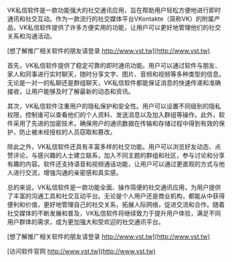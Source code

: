 VK私信软件是一款功能强大的社交通讯应用，旨在帮助用户轻松方便地进行即时通讯和社交互动。作为一款流行的社交媒体平台VKontakte（简称VK）的附属产品，VK私信软件提供了许多方便实用的功能，让用户可以更好地管理他们的社交关系和沟通活动。

[想了解推广相关软件的朋友请登录 http://www.vst.tw](http://www.vst.tw)

首先，VK私信软件提供了稳定可靠的即时通讯功能。用户可以通过软件与朋友、家人和同事进行实时聊天，随时分享文字、图片、音频和视频等多种类型的信息。无论是一对一的私聊还是群组聊天，VK私信软件都能保证消息的快速传递和准确接收，让用户能够及时了解最新的动态和资讯。

其次，VK私信软件注重用户的隐私保护和安全性。用户可以设置不同级别的隐私权限，控制谁可以查看他们的个人资料、发送消息以及加入群组等操作。此外，软件采用了先进的加密技术，确保用户的通讯数据在传输和存储过程中得到有效的保护，防止被未经授权的人员窃取和篡改。

除此之外，VK私信软件还具有丰富多样的社交功能。用户可以浏览好友动态、点赞评论，与感兴趣的人士建立联系，加入不同主题的群组和社区，参与讨论和分享有趣的内容。软件还支持语音和视频通话功能，让用户可以通过更直观的方式与他人进行交流，增强沟通的亲密感和真实感。

总的来说，VK私信软件是一款功能全面、操作简便的社交通讯应用，为用户提供了丰富的沟通工具和社交互动平台。无论是个人用户还是商业机构，都能从中获得便利和价值，更好地管理自己的社交关系，拓展人际网络，促进交流和合作。随着社交媒体的不断发展和普及，VK私信软件将继续致力于提升用户体验，满足不同用户群体的需求，成为更加强大和受欢迎的社交通讯平台。

[想了解推广相关软件的朋友请登录 http://www.vst.tw](http://www.vst.tw)


[访问软件官网 http://www.vst.tw](http://www.vst.tw)

